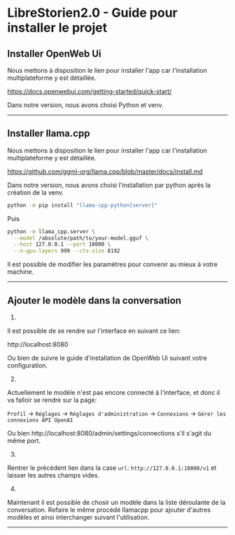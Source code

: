 # LibreStorien2.0 - Guide pour installer le projet

## Installer OpenWeb Ui
Nous mettons à disposition le lien pour installer l'app car l'installation multiplateforme y est détaillée.

https://docs.openwebui.com/getting-started/quick-start/

Dans notre version, nous avons choisi Python et venv.

---

## Installer llama.cpp
Nous mettons à disposition le lien pour installer l'app car l'installation multiplateforme y est détaillée.

https://github.com/ggml-org/llama.cpp/blob/master/docs/install.md

Dans notre version, nous avons choisi l'installation par python après la création de la venv.
```bash
python -m pip install "llama-cpp-python[server]"
```

Puis
```bash
python -m llama_cpp.server \
  --model /absolute/path/to/your-model.gguf \
  --host 127.0.0.1 --port 10000 \
  --n-gpu-layers 999 --ctx-size 8192

```

Il est possible de modifier les paramètres pour convenir au mieux à votre machine.

---

## Ajouter le modèle dans la conversation
1. 
Il est possible de se rendre sur l'interface en suivant ce lien:

http://localhost:8080

Ou bien de suivre le guide d'installation de OpenWeb Ui suivant votre configuration.

2. 
Actuellement le modèle n'est pas encore connecté à l'interface, et donc il va falloir se rendre sur la page:

`Profil` → `Réglages` → `Réglages d'administration` → `Connexions` → `Gérer les connexions API OpenAI`

Ou bien http://localhost:8080/admin/settings/connections s'il s'agit du même port.

3. 
Rentrer le précédent lien dans la case `url`: `http://127.0.0.1:10000/v1` et laisser les autres champs vides.

4. 
Maintenant il est possible de chosir un modèle dans la liste déroulante de la conversation.
Refaire le même procédé llamacpp pour ajouter d'autres modèles et ainsi interchanger suivant l'utilisation.

---
